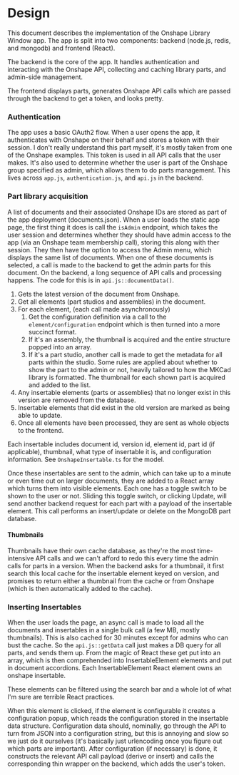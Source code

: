 Design
===
This document describes the implementation of the Onshape Library Window app.
The app is split into two components: backend (node.js, redis, and mongodb) and frontend (React).

The backend is the core of the app. It handles authentication and interacting with the Onshape API, collecting and caching library parts, and admin-side management. 

The frontend displays parts, generates Onshape API calls which are passed through the backend to get a token, and looks pretty.

### Authentication
The app uses a basic OAuth2 flow. When a user opens the app, it authenticates with Onshape on their behalf and stores a token with their session. I don't really understand this part myself, it's mostly taken from one of the Onshape examples. This token is used in all API calls that the user makes. It's also used to determine whether the user is part of the Onshape group specified as admin, which allows them to do parts management. This lives across `app.js`, `authentication.js`, and `api.js` in the backend. 

### Part library acquisition
A list of documents and their associated Onshape IDs are stored as part of the app deployment (documents.json). When a user loads the static app page, the first thing it does is call the `isAdmin` endpoint, which takes the user session and determines whether they should have admin access to the app (via an Onshape team membership call), storing this along with ther session. They then have the option to access the Admin menu, which displays the same list of documents. When one of these documents is selected, a call is made to the backend to get the admin parts for this document. On the backend, a long sequence of API calls and processing happens. The code for this is in `api.js::documentData()`.

1. Gets the latest version of the document from Onshape.
2. Get all elements (part studios and assemblies) in the document.
3. For each element, (each call made asynchronously)
    1. Get the configuration definition via a call to the `element/configuration` endpoint which is then turned into a more succinct format.
    2. If it's an assembly, the thumbnail is acquired and the entire structure popped into an array.
    3. If it's a part studio, another call is made to get the metadata for all parts within the studio. Some rules are applied about whether to show the part to the admin or not, heavily tailored to how the MKCad library is formatted. The thumbnail for each shown part is acquired and added to the list.
4. Any insertable elements (parts or assemblies) that no longer exist in this version are removed from the database.
5. Insertable elements that did exist in the old version are marked as being able to update.
6. Once all elements have been processed, they are sent as whole objects to the frontend.

Each insertable includes document id, version id, element id, part id (if applicable), thumbnail, what type of insertable it is, and configuration information. See `OnshapeInsertable.ts` for the model.

Once these insertables are sent to the admin, which can take up to a minute or even time out on larger documents, they are added to a React array which turns them into visible elements. Each one has a toggle switch to be shown to the user or not. Sliding this toggle switch, or clicking Update, will send another backend request for each part with a payload of the insertable element. This call performs an insert/update or delete on the MongoDB part database.

#### Thumbnails
Thumbnails have their own cache database, as they're the most time-intensive API calls and we can't afford to redo this every time the admin calls for parts in a version. When the backend asks for a thumbnail, it first search this local cache for the insertable element keyed on version, and promises to return either a thumbnail from the cache or from Onshape (which is then automatically added to the cache).

### Inserting Insertables
When the user loads the page, an async call is made to load all the documents and insertables in a single bulk call (a few MB, mostly thumbnails). This is also cached for 30 minutes except for admins who can bust the cache. So the `api.js::getData` call just makes a DB query for all parts, and sends them up.
From the magic of React these get put into an array, which is then comprehended into InsertableElement elements and put in document accordions. Each InsertableElement React element owns an onshape insertable.

These elements can be filtered using the search bar and a whole lot of what I'm sure are terrible React practices.

When this element is clicked, if the element is configurable it creates a configuration popup, which reads the configuration stored in the insertable data structure. Configuration data should, nominally, go through the API to turn from JSON into a configuration string, but this is annoying and slow so we just do it ourselves (it's basically just urlencoding once you figure out which parts are important). After configuration (if necessary) is done, it constructs the relevant API call payload (derive or insert) and calls the corresponding thin wrapper on the backend, which adds the user's token.
